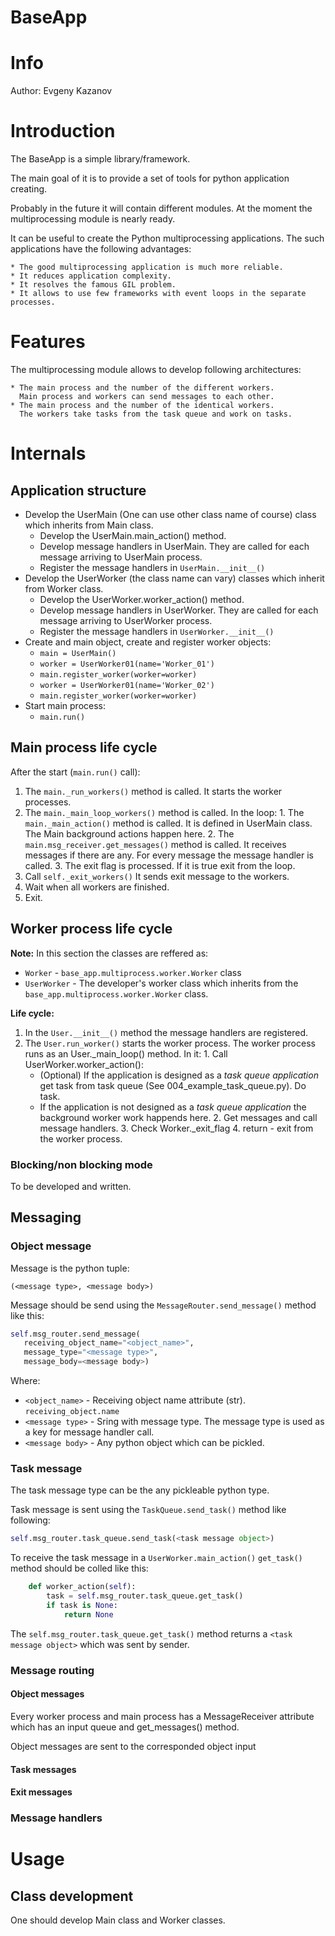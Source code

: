 BaseApp
=======

# Info #

Author: Evgeny Kazanov

# Introduction #

The BaseApp is a simple library/framework.

The main goal of it is to provide a set of tools for python
application creating.

Probably in the future it will contain different modules. At the
moment the multiprocessing module is nearly ready.

It can be useful to create the Python multiprocessing applications. The
such applications have the following advantages:

    * The good multiprocessing application is much more reliable.
    * It reduces application complexity.
    * It resolves the famous GIL problem.
    * It allows to use few frameworks with event loops in the separate processes.

# Features #

The multiprocessing module allows to develop following architectures:

    * The main process and the number of the different workers.
      Main process and workers can send messages to each other.
    * The main process and the number of the identical workers.
      The workers take tasks from the task queue and work on tasks.

# Internals #

## Application structure ##

  * Develop the UserMain (One can use other class name of course)
    class which inherits from Main class.
    * Develop the UserMain.main_action() method.
    * Develop message handlers in UserMain. They are called for each
      message arriving to UserMain process.
    * Register the message handlers in `UserMain.__init__()`
  * Develop the UserWorker (the class name can vary) classes which
    inherit from Worker class.
    * Develop the UserWorker.worker_action() method.
    * Develop message handlers in UserWorker. They are called for each
      message arriving to UserWorker process.
    * Register the message handlers in `UserWorker.__init__()`
  * Create and main object, create and register worker objects:
    *   `main = UserMain()`
    *   `worker = UserWorker01(name='Worker_01')`
    *   `main.register_worker(worker=worker)`
    *   `worker = UserWorker01(name='Worker_02')`
    *   `main.register_worker(worker=worker)`
  * Start main process:
    * `main.run()`

## Main process life cycle ##

  After the start (`main.run()` call):

  1. The `main._run_workers()` method is called. It starts the worker
     processes.
  2. The `main._main_loop_workers()` method is called. In the loop:
    1. The `main._main_action()` method is called. It is defined in
       UserMain class. The Main background actions happen here.
    2. The `main.msg_receiver.get_messages()` method is called. It
       receives messages if there are any. For every message the
       message handler is called.
    3. The exit flag is processed. If it is true exit from the loop.
  3. Call `self._exit_workers()` It sends exit message to the workers.
  4. Wait when all workers are finished.
  5. Exit.

## Worker process life cycle ##

  **Note:** In this section the classes are reffered as:

  - `Worker` - `base_app.multiprocess.worker.Worker` class
  - `UserWorker` - The developer's worker class which inherits from
    the `base_app.multiprocess.worker.Worker` class.

  **Life cycle:**

  1. In the `User.__init__()` method the message handlers are
     registered.
  2. The `User.run_worker()` starts the worker process. The worker
     process runs as an User._main_loop() method. In it:
    1. Call UserWorker.worker_action():
        - (Optional) If the application is designed as a *task queue
           application* get task from task queue (See
           004_example_task_queue.py). Do task.
        -  If the application is not designed as a *task queue
           application* the background worker work happends here.
    2. Get messages and call message handlers.
    3. Check Worker._exit_flag
    4. return - exit from the worker process.

### Blocking/non blocking mode ###

To be developed and written.

## Messaging ##

### Object message ###

Message is the python tuple:

`(<message type>, <message body>)`


Message should be send using the `MessageRouter.send_message()` method
like this:

```python
self.msg_router.send_message(
   receiving_object_name="<object_name>",
   message_type="<message type>",
   message_body=<message body>)
```

Where:

 - `<object_name>` - Receiving object name attribute
   (str). `receiving_object.name`
 - `<message type>` - Sring with message type. The message type is
   used as a key for message handler call.
 - `<message body>` - Any python object which can be pickled.

### Task message ###

The task message type can be the any pickleable python type.

Task message is sent using the `TaskQueue.send_task()` method like
following:

```python
self.msg_router.task_queue.send_task(<task message object>)
```

To receive the task message in a `UserWorker.main_action()`
`get_task()` method should be colled like this:

```python
    def worker_action(self):
        task = self.msg_router.task_queue.get_task()
        if task is None:
            return None
```

The `self.msg_router.task_queue.get_task()` method returns a `<task
message object>` which was sent by sender.

### Message routing ###

#### Object messages ####

Every worker process and main process has a MessageReceiver attribute
which has an input queue and get_messages() method.

Object messages are sent to the corresponded object input 

#### Task messages ####

#### Exit messages ####

### Message handlers ###


# Usage #

## Class development ##

One should develop Main class and Worker classes.
